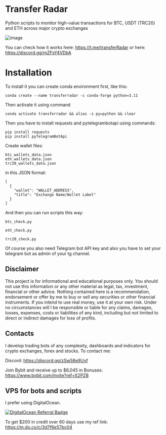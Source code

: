 # Transfer Radar
Python scripts to monitor high-value transactions for BTC, USDT (TRC20) and ETH across major crypto exchanges 

![image](https://github.com/user-attachments/assets/5fbc62fb-ae6d-47af-ace2-ad8bcce544f6)


You can check how it works here: https://t.me/transferRadar
or here: https://discord.gg/mZFsY4VDbA

# Installation

To install it you can create conda environment first, like this:
```
conda create --name transferradar -c conda-forge python=3.11
```
Then activate it using command
```
conda activate transferradar && alias -s py=python && clear
```
Then you have to install requests and pytelegrambotapi using commands:
```
pip install requests
pip install pyTelegramBotApi
```
Create wallet files:

```
btc_wallets_data.json
eth_wallets_data.json
trc20_wallets_data.json
```
in this JSON format:
```
[
  {
    "wallet": "WALLET_ADDRESS",
    "title": "Exchange Name/Wallet Label"
  }
]
```
And then you can run scripts this way:
```
btc_check.py
```
```
eth_check.py
```
```
trc20_check.py
```
Of course you also need Telegram bot API key and also you have to set your telegram bot as admin of your tg channel.

## Disclaimer
This project is for informational and educational purposes only. You should not use this information or any other material as legal, tax, investment, financial or other advice. Nothing contained here is a recommendation, endorsement or offer by me to buy or sell any securities or other financial instruments. If you intend to use real money, use it at your own risk. Under no circumstances will I be responsible or liable for any claims, damages, losses, expenses, costs or liabilities of any kind, including but not limited to direct or indirect damages for loss of profits.

## Contacts
I develop trading bots of any complexity, dashboards and indicators for crypto exchanges, forex and stocks.
To contact me:

Discord: https://discord.gg/zSw58e9Uvf

Join Bybit and receive up to $6,045 in Bonuses: https://www.bybit.com/invite?ref=X2PZB


## VPS for bots and scripts
I prefer using DigitalOcean.
  
[![DigitalOcean Referral Badge](https://web-platforms.sfo2.digitaloceanspaces.com/WWW/Badge%202.svg)](https://www.digitalocean.com/?refcode=3d7f6e57bc04&utm_campaign=Referral_Invite&utm_medium=Referral_Program&utm_source=badge)
  
To get $200 in credit over 60 days use my ref link: https://m.do.co/c/3d7f6e57bc04

